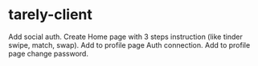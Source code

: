 # tarely-client

Add social auth.
Create Home page with 3 steps instruction (like tinder swipe, match, swap).
Add to profile page Auth connection.
Add to profile page change password.
